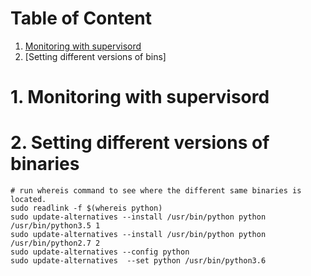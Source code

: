 Table of Content
=================

1. [Monitoring with supervisord]()
2. [Setting different versions of bins]




# 1. Monitoring with supervisord

# 2. Setting different versions of binaries
```
# run whereis command to see where the different same binaries is located.
sudo readlink -f $(whereis python)
sudo update-alternatives --install /usr/bin/python python /usr/bin/python3.5 1
sudo update-alternatives --install /usr/bin/python python /usr/bin/python2.7 2
sudo update-alternatives --config python
sudo update-alternatives  --set python /usr/bin/python3.6
```




